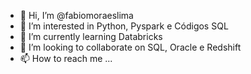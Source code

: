 - 👋 Hi, I’m @fabiomoraeslima
- 👀 I’m interested in Python, Pyspark e Códigos SQL
- 🌱 I’m currently learning Databricks
- 💞️ I’m looking to collaborate on SQL, Oracle e Redshift
- 📫 How to reach me ...

<!---
fabiomoraeslima/fabiomoraeslima is a ✨ special ✨ repository because its `README.md` (this file) appears on your GitHub profile.
You can click the Preview link to take a look at your changes.
--->
